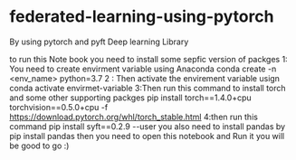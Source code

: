 # federated-learning-using-pytorch
By using pytorch  and pyft Deep learning Library 


to run this Note book you need to install some sepfic version of packges 
1: You need to create envirment variable using Anaconda 
conda create -n <env_name> python=3.7
2 : Then activate the envirement variable usign conda activate envirmet-variable
3:Then run this command  to install torch and some other supporting packges 
pip install torch==1.4.0+cpu torchvision==0.5.0+cpu -f https://download.pytorch.org/whl/torch_stable.html
4:then run this command 
pip install syft==0.2.9 --user
you also need to install pandas by 
pip install pandas 
then you need to open this notebook and Run it 
you will be good to go :)
